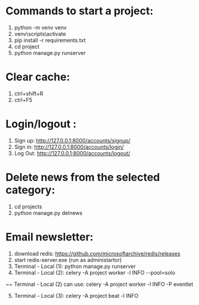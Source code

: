 # Commands to start a project:
1. python -m venv venv
2. venv\scripts\activate
3. pip install -r requirements.txt
4. cd project
5. python manage.py runserver

# Clear cache:
1. ctrl+shift+R
2. ctrl+F5

# Login/logout :
1. Sign up: http://127.0.0.1:8000/accounts/signup/
2. Sign in: http://127.0.0.1:8000/accounts/login/
3. Log Out: http://127.0.0.1:8000/accounts/logout/

# Delete news from the selected category:
1. cd projects
2. python manage.py delnews

# Email newsletter:
1. download redis: https://github.com/microsoftarchive/redis/releases
2. start redis-server.exe (run as administartor)
3. Terminal - Local (1): python manage.py runserver
4. Terminal - Local (2): celery -A project worker -l INFO --pool=solo

~~ Terminal - Local (2) can use: celery -A project worker -l INFO -P eventlet

5. Terminal - Local (3): celery -A project beat -l INFO
